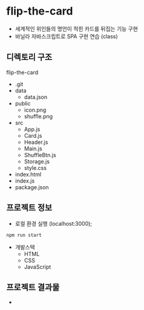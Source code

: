 # flip-the-card
- 세계적인 위인들의 명언이 적힌 카드를 뒤집는 기능 구현
- 바닐라 자바스크립트로 SPA 구현 연습 (class)

## 디렉토리 구조
flip-the-card
 * .git
 * data
   * data.json
 * public
   * icon.png
   * shuffle.png
 * src
   * App.js
   * Card.js
   * Header.js
   * Main.js
   * ShuffleBtn.js
   * Storage.js
   * style.css
 * index.html
 * index.js
 * package.json

## 프로젝트 정보
- 로컬 환경 실행 (localhost:3000);
```
npm run start
```

- 개발스택
  - HTML
  - CSS
  - JavaScript

## 프로젝트 결과물
- 
